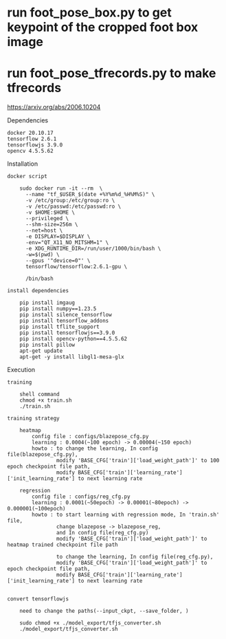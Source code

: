 # run foot_pose_box.py to get keypoint of the cropped foot box image
# run foot_pose_tfrecords.py to make tfrecords

https://arxiv.org/abs/2006.10204

Dependencies

    docker 20.10.17
    tensorflow 2.6.1
    tensorflowjs 3.9.0
    opencv 4.5.5.62


Installation

    docker script

        sudo docker run -it --rm  \
          --name "tf_$USER_$(date +%Y%m%d_%H%M%S)" \
          -v /etc/group:/etc/group:ro \
          -v /etc/passwd:/etc/passwd:ro \
          -v $HOME:$HOME \
          --privileged \
          --shm-size=256m \
          --net=host \
          -e DISPLAY=$DISPLAY \
          -env="QT_X11_NO_MITSHM=1" \
          -e XDG_RUNTIME_DIR=/run/user/1000/bin/bash \
          -w=$(pwd) \
          --gpus '"device=0"' \
          tensorflow/tensorflow:2.6.1-gpu \

          /bin/bash

    install dependencies

        pip install imgaug
        pip install numpy==1.23.5
        pip install silence_tensorflow
        pip install tensorflow_addons
        pip install tflite_support
        pip install tensorflowjs==3.9.0
        pip install opencv-python==4.5.5.62
        pip install pillow
        apt-get update
        apt-get -y install libgl1-mesa-glx



Execution

    training

        shell command
        chmod +x train.sh
        ./train.sh

    training strategy

        heatmap
            config file : configs/blazepose_cfg.py
            learning : 0.0004(~100 epoch) -> 0.00004(~150 epoch)
            howto : to change the learning, In config file(blazepose_cfg.py),
                    modify 'BASE_CFG['train']['load_weight_path']' to 100 epoch checkpoint file path,
                    modify BASE_CFG['train']['learning_rate']['init_learning_rate'] to next learning rate

        regression
            config file : configs/reg_cfg.py
            learning : 0.0001(~50epoch) -> 0.00001(~80epoch) -> 0.000001(~100epoch)
            howto : to start learning with regression mode, In 'train.sh' file,
                    change blazepose -> blazepose_reg,
                    and In config file(reg_cfg.py)
                    modify 'BASE_CFG['train']['load_weight_path']' to heatmap trained checkpoint file path

                    to change the learning, In config file(reg_cfg.py),
                    modify 'BASE_CFG['train']['load_weight_path']' to  epoch checkpoint file path,
                    modify BASE_CFG['train']['learning_rate']['init_learning_rate'] to next learning rate


    convert tensorflowjs

        need to change the paths(--input_ckpt, --save_folder, )

        sudo chmod +x ./model_export/tfjs_converter.sh
        ./model_export/tfjs_converter.sh

